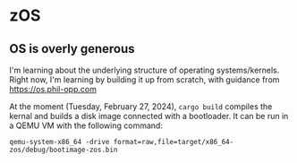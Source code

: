 # zOS

## OS is overly generous

I'm learning about the underlying structure of operating systems/kernels. Right now, I'm learning by building it up from scratch, with guidance from https://os.phil-opp.com

At the moment (Tuesday, February 27, 2024), `cargo build` compiles the kernal and builds a disk image connected with a bootloader.
It can be run in a QEMU VM with the following command:

```
qemu-system-x86_64 -drive format=raw,file=target/x86_64-zos/debug/bootimage-zos.bin
```
